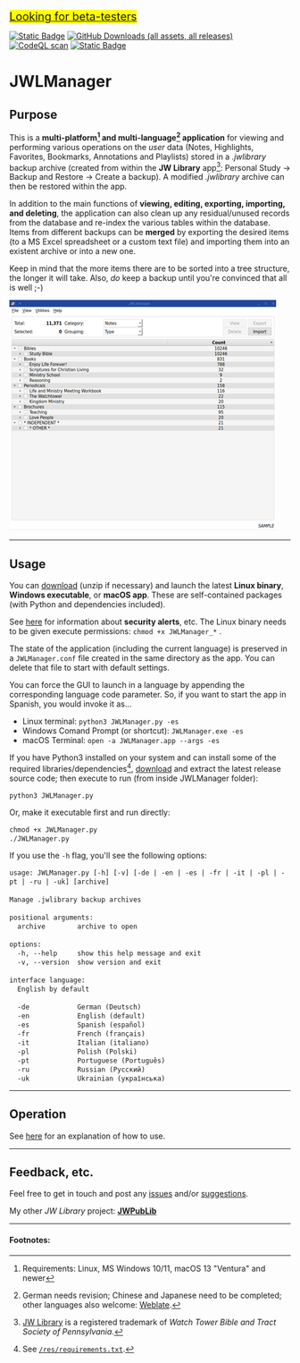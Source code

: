 <a href="https://github.com/erykjj/jwlmanager/issues/205"><span style="background-color: yellow; font-size: 20px;">Looking for beta-testers</span></a>

[![Static Badge](https://img.shields.io/badge/mirror-orange?style=plastic&logo=gitlab&logoColor=orange&color=black)](https://gitlab.com/erykj/jwlmanager) [![GitHub Downloads (all assets, all releases)](https://img.shields.io/github/downloads/erykjj/jwlmanager/total?style=plastic)](https://github.com/erykjj/jwlmanager/releases/latest) [![CodeQL scan](https://img.shields.io/github/actions/workflow/status/erykjj/jwlmanager/github-code-scanning%2Fcodeql?style=plastic)](https://github.com/erykjj/jwlmanager/actions?query=workflow%3ACodeQL) [![Static Badge](https://img.shields.io/badge/releases-orange?style=plastic&logo=rss&logoColor=orange&color=black)](https://github.com/erykjj/jwlmanager/releases.atom)

# JWLManager

## Purpose

This is a **multi-platform[^#] and multi-language[^*] application** for viewing and performing various operations on the *user* data (Notes, Highlights, Favorites, Bookmarks, Annotations and Playlists) stored in a *.jwlibrary* backup archive (created from within the **JW Library** app[^1]: Personal Study → Backup and Restore → Create a backup). A modified *.jwlibrary* archive can then be restored within the app.

In addition to the main functions of **viewing, editing, exporting, importing, and deleting**, the application can also clean up any residual/unused records from the database and re-index the various tables within the database. Items from different backups can be **merged** by exporting the desired items (to a MS Excel spreadsheet or a custom text file) and importing them into an existent archive or into a new one.

Keep in mind that the more items there are to be sorted into a tree structure, the longer it will take. Also, *do* keep a backup until you're convinced that all is well ;-)

![preview](res/JWLManager.gif)

____
## Usage

You can [download](https://github.com/erykjj/jwlmanager/releases/latest) (unzip if necessary) and launch the latest **Linux binary**, **Windows executable**, or **macOS app**. These are self-contained packages (with Python and dependencies included).

See [here](https://github.com/erykjj/jwlmanager/blob/master/.github/SECURITY.md) for information about **security alerts**, etc. The Linux binary needs to be given execute permissions: `chmod +x JWLManager_*` .

The state of the application (including the current language) is preserved in a `JWLManager.conf` file created in the same directory as the app. You can delete that file to start with default settings.

You can force the GUI to launch in a language by appending the corresponding language code parameter. So, if you want to start the app in Spanish, you would invoke it as...
- Linux terminal: `python3 JWLManager.py -es`
- Windows Comand Prompt (or shortcut): `JWLManager.exe -es`
- macOS Terminal: `open -a JWLManager.app --args -es`

If you have Python3 installed on your system and can install some of the required libraries/dependencies[^2], [download](https://github.com/erykjj/jwlmanager/releases/latest) and extract the latest release source code; then execute to run (from inside JWLManager folder):

```
python3 JWLManager.py
```

Or, make it executable first and run directly:

```
chmod +x JWLManager.py
./JWLManager.py
```

If you use the `-h` flag, you'll see the following options:

```
usage: JWLManager.py [-h] [-v] [-de | -en | -es | -fr | -it | -pl | -pt | -ru | -uk] [archive]

Manage .jwlibrary backup archives

positional arguments:
  archive        archive to open

options:
  -h, --help     show this help message and exit
  -v, --version  show version and exit

interface language:
  English by default

  -de            German (Deutsch)
  -en            English (default)
  -es            Spanish (español)
  -fr            French (français)
  -it            Italian (italiano)
  -pl            Polish (Polski)
  -pt            Portuguese (Português)
  -ru            Russian (Pусский)
  -uk            Ukrainian (українська)
```
____
## Operation

See [here](res/HELP.md) for an explanation of how to use.

____
## Feedback, etc.

Feel free to get in touch and post any [issues](https://github.com/erykjj/jwlmanager/issues) and/or [suggestions](https://github.com/erykjj/jwlmanager/discussions).

My other *JW Library* project: [**JWPubLib**](https://github.com/erykjj/jwpublib)

____
#### Footnotes:
[^#]: Requirements: Linux, MS Windows 10/11, macOS 13 "Ventura" and newer
[^*]: German needs revision; Chinese and Japanese need to be completed; other languages also welcome: [Weblate](https://hosted.weblate.org/engage/jwlmanager/).
[^1]: [JW Library](https://www.jw.org/en/online-help/jw-library/) is a registered trademark of *Watch Tower Bible and Tract Society of Pennsylvania*.
[^2]: See [`/res/requirements.txt`](https://github.com/erykjj/jwlmanager/blob/master/res/requirements.txt).
